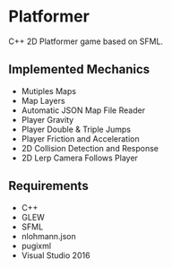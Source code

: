 # Platformer
C++ 2D Platformer game based on SFML.

## Implemented Mechanics
- Mutiples Maps
- Map Layers
- Automatic JSON Map File Reader
- Player Gravity
- Player Double & Triple Jumps
- Player Friction and Acceleration
- 2D Collision Detection and Response
- 2D Lerp Camera Follows Player

 ## Requirements
 - C++
 - GLEW
 - SFML
 - nlohmann.json
 - pugixml
 - Visual Studio 2016
